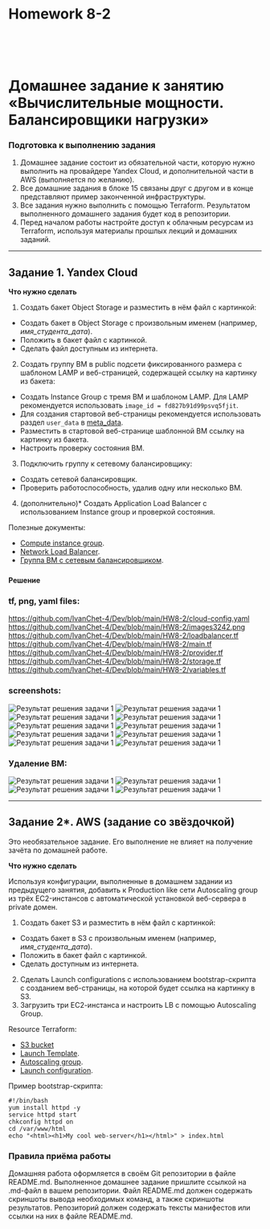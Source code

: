 <h1>Homework 8-2 </h1> <br>
<br>
<br>


# Домашнее задание к занятию «Вычислительные мощности. Балансировщики нагрузки»  

### Подготовка к выполнению задания

1. Домашнее задание состоит из обязательной части, которую нужно выполнить на провайдере Yandex Cloud, и дополнительной части в AWS (выполняется по желанию). 
2. Все домашние задания в блоке 15 связаны друг с другом и в конце представляют пример законченной инфраструктуры.  
3. Все задания нужно выполнить с помощью Terraform. Результатом выполненного домашнего задания будет код в репозитории. 
4. Перед началом работы настройте доступ к облачным ресурсам из Terraform, используя материалы прошлых лекций и домашних заданий.

---
## Задание 1. Yandex Cloud 

**Что нужно сделать**

1. Создать бакет Object Storage и разместить в нём файл с картинкой:

 - Создать бакет в Object Storage с произвольным именем (например, _имя_студента_дата_).
 - Положить в бакет файл с картинкой.
 - Сделать файл доступным из интернета.
 
2. Создать группу ВМ в public подсети фиксированного размера с шаблоном LAMP и веб-страницей, содержащей ссылку на картинку из бакета:

 - Создать Instance Group с тремя ВМ и шаблоном LAMP. Для LAMP рекомендуется использовать `image_id = fd827b91d99psvq5fjit`.
 - Для создания стартовой веб-страницы рекомендуется использовать раздел `user_data` в [meta_data](https://cloud.yandex.ru/docs/compute/concepts/vm-metadata).
 - Разместить в стартовой веб-странице шаблонной ВМ ссылку на картинку из бакета.
 - Настроить проверку состояния ВМ.
 
3. Подключить группу к сетевому балансировщику:

 - Создать сетевой балансировщик.
 - Проверить работоспособность, удалив одну или несколько ВМ.
4. (дополнительно)* Создать Application Load Balancer с использованием Instance group и проверкой состояния.

Полезные документы:

- [Compute instance group](https://registry.terraform.io/providers/yandex-cloud/yandex/latest/docs/resources/compute_instance_group).
- [Network Load Balancer](https://registry.terraform.io/providers/yandex-cloud/yandex/latest/docs/resources/lb_network_load_balancer).
- [Группа ВМ с сетевым балансировщиком](https://cloud.yandex.ru/docs/compute/operations/instance-groups/create-with-balancer).


### <h4>Решение</h4>

### tf, png, yaml files:  <br>

<https://github.com/IvanChet-4/Dev/blob/main/HW8-2/cloud-config.yaml> <br>
<https://github.com/IvanChet-4/Dev/blob/main/HW8-2/images3242.png> <br>
<https://github.com/IvanChet-4/Dev/blob/main/HW8-2/loadbalancer.tf> <br>
<https://github.com/IvanChet-4/Dev/blob/main/HW8-2/main.tf> <br>
<https://github.com/IvanChet-4/Dev/blob/main/HW8-2/provider.tf> <br>
<https://github.com/IvanChet-4/Dev/blob/main/HW8-2/storage.tf> <br>
<https://github.com/IvanChet-4/Dev/blob/main/HW8-2/variables.tf> <br>


### screenshots:

![Результат решения задачи 1](https://github.com/IvanChet-4/Dev/blob/main/images/Homework%208-2/1-1.jpg)
![Результат решения задачи 1](https://github.com/IvanChet-4/Dev/blob/main/images/Homework%208-2/1-2.jpg)
![Результат решения задачи 1](https://github.com/IvanChet-4/Dev/blob/main/images/Homework%208-2/1-3.jpg)
![Результат решения задачи 1](https://github.com/IvanChet-4/Dev/blob/main/images/Homework%208-2/1-4.jpg)
![Результат решения задачи 1](https://github.com/IvanChet-4/Dev/blob/main/images/Homework%208-2/1-5.jpg)
![Результат решения задачи 1](https://github.com/IvanChet-4/Dev/blob/main/images/Homework%208-2/1-6.jpg)
![Результат решения задачи 1](https://github.com/IvanChet-4/Dev/blob/main/images/Homework%208-2/1-7.jpg)
![Результат решения задачи 1](https://github.com/IvanChet-4/Dev/blob/main/images/Homework%208-2/1-8.jpg)
![Результат решения задачи 1](https://github.com/IvanChet-4/Dev/blob/main/images/Homework%208-2/1-9.jpg)
![Результат решения задачи 1](https://github.com/IvanChet-4/Dev/blob/main/images/Homework%208-2/1-10.jpg)
### Удаление ВМ:
![Результат решения задачи 1](https://github.com/IvanChet-4/Dev/blob/main/images/Homework%208-2/1-11.jpg)
![Результат решения задачи 1](https://github.com/IvanChet-4/Dev/blob/main/images/Homework%208-2/1-12.jpg)
![Результат решения задачи 1](https://github.com/IvanChet-4/Dev/blob/main/images/Homework%208-2/1-13.jpg)
![Результат решения задачи 1](https://github.com/IvanChet-4/Dev/blob/main/images/Homework%208-2/1-14.jpg)


---
## Задание 2*. AWS (задание со звёздочкой)

Это необязательное задание. Его выполнение не влияет на получение зачёта по домашней работе.

**Что нужно сделать**

Используя конфигурации, выполненные в домашнем задании из предыдущего занятия, добавить к Production like сети Autoscaling group из трёх EC2-инстансов с  автоматической установкой веб-сервера в private домен.

1. Создать бакет S3 и разместить в нём файл с картинкой:

 - Создать бакет в S3 с произвольным именем (например, _имя_студента_дата_).
 - Положить в бакет файл с картинкой.
 - Сделать доступным из интернета.
2. Сделать Launch configurations с использованием bootstrap-скрипта с созданием веб-страницы, на которой будет ссылка на картинку в S3. 
3. Загрузить три ЕС2-инстанса и настроить LB с помощью Autoscaling Group.

Resource Terraform:

- [S3 bucket](https://registry.terraform.io/providers/hashicorp/aws/latest/docs/resources/s3_bucket)
- [Launch Template](https://registry.terraform.io/providers/hashicorp/aws/latest/docs/resources/launch_template).
- [Autoscaling group](https://registry.terraform.io/providers/hashicorp/aws/latest/docs/resources/autoscaling_group).
- [Launch configuration](https://registry.terraform.io/providers/hashicorp/aws/latest/docs/resources/launch_configuration).

Пример bootstrap-скрипта:

```
#!/bin/bash
yum install httpd -y
service httpd start
chkconfig httpd on
cd /var/www/html
echo "<html><h1>My cool web-server</h1></html>" > index.html
```
### Правила приёма работы

Домашняя работа оформляется в своём Git репозитории в файле README.md. Выполненное домашнее задание пришлите ссылкой на .md-файл в вашем репозитории.
Файл README.md должен содержать скриншоты вывода необходимых команд, а также скриншоты результатов.
Репозиторий должен содержать тексты манифестов или ссылки на них в файле README.md.
